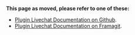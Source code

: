 <!--
SPDX-FileCopyrightText: 2024 John Livingston <https://www.john-livingston.fr/>

SPDX-License-Identifier: AGPL-3.0-only
-->

**This page as moved, please refer to one of these:**

* [Plugin Livechat Documentation on Github](https://johnxlivingston.github.io/peertube-plugin-livechat/documentation/installation/).
* [Plugin Livechat Documentation on Framagit](https://livingston.frama.io/peertube-plugin-livechat/documentation/installation/).